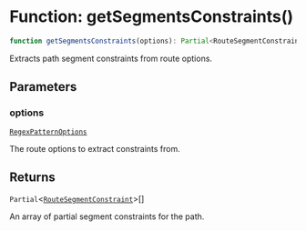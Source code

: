 # Function: getSegmentsConstraints()

```ts
function getSegmentsConstraints(options): Partial<RouteSegmentConstraint>[];
```

Extracts path segment constraints from route options.

## Parameters

### options

[`RegexPatternOptions`](../../declarations/interfaces/RegexPatternOptions.md)

The route options to extract constraints from.

## Returns

`Partial`\<[`RouteSegmentConstraint`](../../declarations/interfaces/RouteSegmentConstraint.md)\>[]

An array of partial segment constraints for the path.

